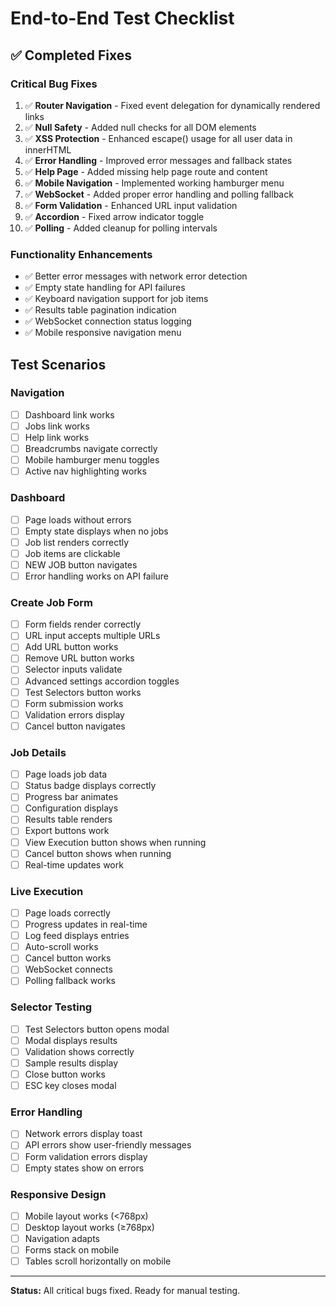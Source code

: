 # End-to-End Test Checklist

## ✅ Completed Fixes

### Critical Bug Fixes
1. ✅ **Router Navigation** - Fixed event delegation for dynamically rendered links
2. ✅ **Null Safety** - Added null checks for all DOM elements
3. ✅ **XSS Protection** - Enhanced escape() usage for all user data in innerHTML
4. ✅ **Error Handling** - Improved error messages and fallback states
5. ✅ **Help Page** - Added missing help page route and content
6. ✅ **Mobile Navigation** - Implemented working hamburger menu
7. ✅ **WebSocket** - Added proper error handling and polling fallback
8. ✅ **Form Validation** - Enhanced URL input validation
9. ✅ **Accordion** - Fixed arrow indicator toggle
10. ✅ **Polling** - Added cleanup for polling intervals

### Functionality Enhancements
- ✅ Better error messages with network error detection
- ✅ Empty state handling for API failures
- ✅ Keyboard navigation support for job items
- ✅ Results table pagination indication
- ✅ WebSocket connection status logging
- ✅ Mobile responsive navigation menu

## Test Scenarios

### Navigation
- [ ] Dashboard link works
- [ ] Jobs link works
- [ ] Help link works
- [ ] Breadcrumbs navigate correctly
- [ ] Mobile hamburger menu toggles
- [ ] Active nav highlighting works

### Dashboard
- [ ] Page loads without errors
- [ ] Empty state displays when no jobs
- [ ] Job list renders correctly
- [ ] Job items are clickable
- [ ] NEW JOB button navigates
- [ ] Error handling works on API failure

### Create Job Form
- [ ] Form fields render correctly
- [ ] URL input accepts multiple URLs
- [ ] Add URL button works
- [ ] Remove URL button works
- [ ] Selector inputs validate
- [ ] Advanced settings accordion toggles
- [ ] Test Selectors button works
- [ ] Form submission works
- [ ] Validation errors display
- [ ] Cancel button navigates

### Job Details
- [ ] Page loads job data
- [ ] Status badge displays correctly
- [ ] Progress bar animates
- [ ] Configuration displays
- [ ] Results table renders
- [ ] Export buttons work
- [ ] View Execution button shows when running
- [ ] Cancel button shows when running
- [ ] Real-time updates work

### Live Execution
- [ ] Page loads correctly
- [ ] Progress updates in real-time
- [ ] Log feed displays entries
- [ ] Auto-scroll works
- [ ] Cancel button works
- [ ] WebSocket connects
- [ ] Polling fallback works

### Selector Testing
- [ ] Test Selectors button opens modal
- [ ] Modal displays results
- [ ] Validation shows correctly
- [ ] Sample results display
- [ ] Close button works
- [ ] ESC key closes modal

### Error Handling
- [ ] Network errors display toast
- [ ] API errors show user-friendly messages
- [ ] Form validation errors display
- [ ] Empty states show on errors

### Responsive Design
- [ ] Mobile layout works (<768px)
- [ ] Desktop layout works (≥768px)
- [ ] Navigation adapts
- [ ] Forms stack on mobile
- [ ] Tables scroll horizontally on mobile

---

**Status:** All critical bugs fixed. Ready for manual testing.

